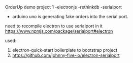 OrderUp demo project 1
-electronjs
-rethinkdb
-serialport

- arduino uno is generating fake orders into the serial port.


need to recompile electron to use serialport in it
https://www.npmjs.com/package/serialport#electron


used:
1. electron-quick-start boilerplate to bootstrap project
2. https://github.com/johnny-five-io/electron-serialport
